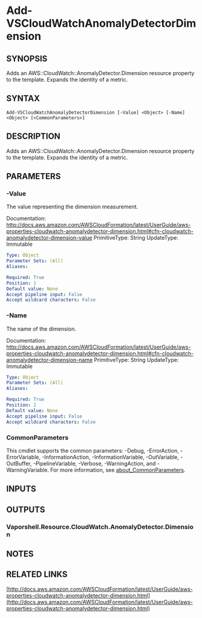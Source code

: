 # Add-VSCloudWatchAnomalyDetectorDimension

## SYNOPSIS
Adds an AWS::CloudWatch::AnomalyDetector.Dimension resource property to the template.
Expands the identity of a metric.

## SYNTAX

```
Add-VSCloudWatchAnomalyDetectorDimension [-Value] <Object> [-Name] <Object> [<CommonParameters>]
```

## DESCRIPTION
Adds an AWS::CloudWatch::AnomalyDetector.Dimension resource property to the template.
Expands the identity of a metric.

## PARAMETERS

### -Value
The value representing the dimension measurement.

Documentation: http://docs.aws.amazon.com/AWSCloudFormation/latest/UserGuide/aws-properties-cloudwatch-anomalydetector-dimension.html#cfn-cloudwatch-anomalydetector-dimension-value
PrimitiveType: String
UpdateType: Immutable

```yaml
Type: Object
Parameter Sets: (All)
Aliases:

Required: True
Position: 1
Default value: None
Accept pipeline input: False
Accept wildcard characters: False
```

### -Name
The name of the dimension.

Documentation: http://docs.aws.amazon.com/AWSCloudFormation/latest/UserGuide/aws-properties-cloudwatch-anomalydetector-dimension.html#cfn-cloudwatch-anomalydetector-dimension-name
PrimitiveType: String
UpdateType: Immutable

```yaml
Type: Object
Parameter Sets: (All)
Aliases:

Required: True
Position: 2
Default value: None
Accept pipeline input: False
Accept wildcard characters: False
```

### CommonParameters
This cmdlet supports the common parameters: -Debug, -ErrorAction, -ErrorVariable, -InformationAction, -InformationVariable, -OutVariable, -OutBuffer, -PipelineVariable, -Verbose, -WarningAction, and -WarningVariable. For more information, see [about_CommonParameters](http://go.microsoft.com/fwlink/?LinkID=113216).

## INPUTS

## OUTPUTS

### Vaporshell.Resource.CloudWatch.AnomalyDetector.Dimension
## NOTES

## RELATED LINKS

[http://docs.aws.amazon.com/AWSCloudFormation/latest/UserGuide/aws-properties-cloudwatch-anomalydetector-dimension.html](http://docs.aws.amazon.com/AWSCloudFormation/latest/UserGuide/aws-properties-cloudwatch-anomalydetector-dimension.html)

